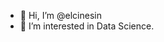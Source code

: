 - 👋 Hi, I’m @elcinesin
- 👀 I’m interested in Data Science.

<!---
elcinesin/elcinesin is a ✨ special ✨ repository because its `README.md` (this file) appears on your GitHub profile.
You can click the Preview link to take a look at your changes.
--->
